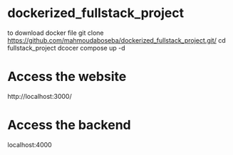 # dockerized_fullstack_project
to download docker file
git clone https://github.com/mahmoudaboseba/dockerized_fullstack_project.git/
cd fullstack_project
dcocer compose up -d



# Access the website
http://localhost:3000/

# Access the backend
localhost:4000
